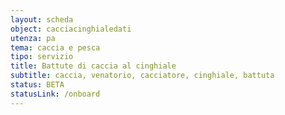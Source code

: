 ```yaml
---
layout: scheda
object: cacciacinghialedati
utenza: pa
tema: caccia e pesca
tipo: servizio
title: Battute di caccia al cinghiale
subtitle: caccia, venatorio, cacciatore, cinghiale, battuta
status: BETA
statusLink: /onboard
---
```


